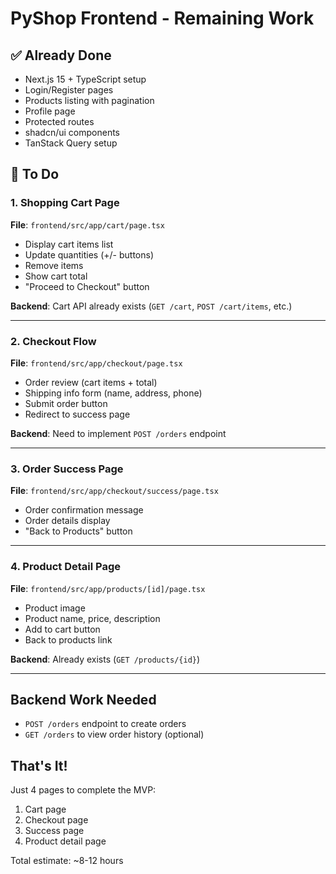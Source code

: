 # PyShop Frontend - Remaining Work

## ✅ Already Done
- Next.js 15 + TypeScript setup
- Login/Register pages
- Products listing with pagination
- Profile page
- Protected routes
- shadcn/ui components
- TanStack Query setup

## 🔨 To Do

### 1. Shopping Cart Page
**File**: `frontend/src/app/cart/page.tsx`
- Display cart items list
- Update quantities (+/- buttons)
- Remove items
- Show cart total
- "Proceed to Checkout" button

**Backend**: Cart API already exists (`GET /cart`, `POST /cart/items`, etc.)

---

### 2. Checkout Flow
**File**: `frontend/src/app/checkout/page.tsx`
- Order review (cart items + total)
- Shipping info form (name, address, phone)
- Submit order button
- Redirect to success page

**Backend**: Need to implement `POST /orders` endpoint

---

### 3. Order Success Page
**File**: `frontend/src/app/checkout/success/page.tsx`
- Order confirmation message
- Order details display
- "Back to Products" button

---

### 4. Product Detail Page
**File**: `frontend/src/app/products/[id]/page.tsx`
- Product image
- Product name, price, description
- Add to cart button
- Back to products link

**Backend**: Already exists (`GET /products/{id}`)

---

## Backend Work Needed
- `POST /orders` endpoint to create orders
- `GET /orders` to view order history (optional)

## That's It!
Just 4 pages to complete the MVP:
1. Cart page
2. Checkout page
3. Success page
4. Product detail page

Total estimate: ~8-12 hours
